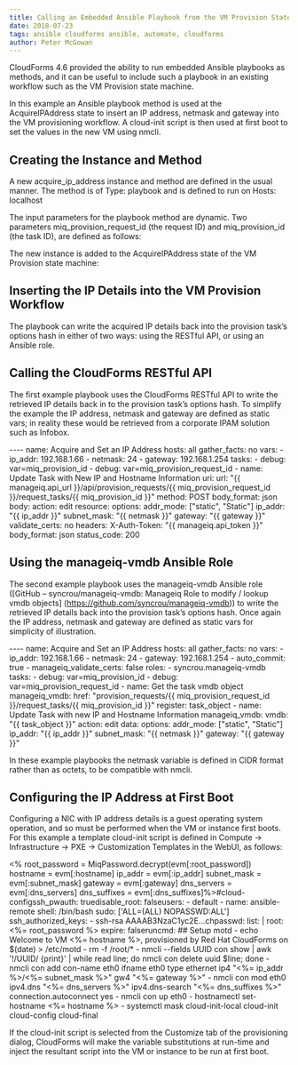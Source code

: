 ```yaml
---     
title: Calling an Embedded Ansible Playbook from the VM Provision State Machine 
date: 2018-07-23
tags: ansible cloudforms ansible, automate, cloudforms 
author: Peter McGowan
---
```


CloudForms 4.6 provided the ability to run embedded Ansible playbooks as methods, and it can be useful to include such a playbook in an existing workflow such as the VM Provision state machine.

In this example an Ansible playbook method is used at the AcquireIPAddress state to insert an IP address, netmask and gateway into the VM provisioning workflow. A cloud-init script is then used at first boot to set the values in the new VM using nmcli.
  
## Creating the Instance and Method ##

A new acquire_ip_address instance and method are defined in the usual manner. The method is of Type: playbook and is defined to run on Hosts: localhost

The input parameters for the playbook method are dynamic. Two parameters miq_provision_request_id (the request ID) and miq_provision_id (the task ID), are defined as follows:

The new instance is added to the AcquireIPAddress state of the VM Provision state machine:

## Inserting the IP Details into the VM Provision Workflow ##

The playbook can write the acquired IP details back into the provision task’s options hash in either of two ways: using the RESTful API, or using an Ansible role.
  
## Calling the CloudForms RESTful API ##

The first example playbook uses the CloudForms RESTful API to write the retrieved IP details back in to the provision task’s options hash. To simplify the example the IP address, netmask and gateway are defined as static vars; in reality these would be retrieved from a corporate IPAM solution such as Infobox.
  
---- name: Acquire and Set an IP Address  hosts: all  gather_facts: no  vars:  - ip_addr: 192.168.1.66  - netmask: 24  - gateway: 192.168.1.254       tasks:  - debug: var=miq_provision_id  - debug: var=miq_provision_request_id    - name: Update Task with New IP and Hostname Information    uri:      url: "{{ manageiq.api_url }}/api/provision_requests/{{ miq_provision_request_id }}/request_tasks/{{ miq_provision_id }}"      method: POST      body_format: json      body:        action: edit        resource:          options:            addr_mode: ["static", "Static"]            ip_addr: "{{ ip_addr }}"            subnet_mask: "{{ netmask }}"            gateway: "{{ gateway }}"      validate_certs: no      headers:        X-Auth-Token: "{{ manageiq.api_token }}"      body_format: json      status_code: 200
  
## Using the manageiq-vmdb Ansible Role ##

The second example playbook uses the manageiq-vmdb Ansible role ([GitHub – syncrou/manageiq-vmdb: Manageiq Role to modify / lookup vmdb objects] (<https://github.com/syncrou/manageiq-vmdb>)) to write the retrieved IP details back into the provision task’s options hash. Once again the IP address, netmask and gateway are defined as static vars for simplicity of illustration.
  
---- name: Acquire and Set an IP Address  hosts: all  gather_facts: no  vars:  - ip_addr: 192.168.1.66  - netmask: 24  - gateway: 192.168.1.254  - auto_commit: true  - manageiq_validate_certs: false        roles:    - syncrou.manageiq-vmdb       tasks:  - debug: var=miq_provision_id  - debug: var=miq_provision_request_id    - name: Get the task vmdb object    manageiq_vmdb:      href: "provision_requests/{{ miq_provision_request_id }}/request_tasks/{{ miq_provision_id }}"    register: task_object      - name: Update Task with new IP and Hostname Information    manageiq_vmdb:      vmdb: "{{ task_object }}"      action: edit      data:        options:          addr_mode: ["static", "Static"]          ip_addr: "{{ ip_addr }}"          subnet_mask: "{{ netmask }}"          gateway: "{{ gateway }}"
  
In these example playbooks the netmask variable is defined in CIDR format rather than as octets, to be compatible with nmcli.
  
## Configuring the IP Address at First Boot ##

Configuring a NIC with IP address details is a guest operating system operation, and so must be performed when the VM or instance first boots. For this example a template cloud-init script is defined in Compute -> Infrastructure -> PXE -> Customization Templates in the WebUI, as follows:
  
<%    root_password = MiqPassword.decrypt(evm[:root_password])    hostname = evm[:hostname]   ip_addr = evm[:ip_addr]   subnet_mask = evm[:subnet_mask]   gateway = evm[:gateway]   dns_servers = evm[:dns_servers]   dns_suffixes = evm[:dns_suffixes]%>#cloud-configssh_pwauth: truedisable_root: falseusers:  - default  - name: ansible-remote    shell: /bin/bash    sudo: ['ALL=(ALL) NOPASSWD:ALL']    ssh_authorized_keys:      - ssh-rsa AAAAB3NzaC1yc2E...chpasswd:  list: |    root:<%= root_password %>  expire: falseruncmd:  ## Setup motd  - echo Welcome to VM <%= hostname %>, provisioned by Red Hat CloudForms on $(date) > /etc/motd  - rm -f /root/*  - nmcli --fields UUID con show | awk '!/UUID/ {print}' | while read line; do nmcli con delete uuid $line; done   - nmcli con add con-name eth0 ifname eth0 type ethernet     ip4 "<%= ip_addr %>/<%= subnet_mask %>"    gw4 "<%= gateway %>"  - nmcli con mod eth0    ipv4.dns "<%= dns_servers %>"    ipv4.dns-search "<%= dns_suffixes %>"    connection.autoconnect yes  - nmcli con up eth0  - hostnamectl set-hostname <%= hostname %>  - systemctl mask cloud-init-local cloud-init cloud-config cloud-final
  
If the cloud-init script is selected from the Customize tab of the provisioning dialog, CloudForms will make the variable substitutions at run-time and inject the resultant script into the VM or instance to be run at first boot.
